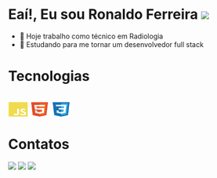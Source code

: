 
<h1 align="left"> Eaí!, Eu sou  Ronaldo Ferreira <img src="https://media.giphy.com/media/hvRJCLFzcasrR4ia7z/giphy.gif" width="30" ></h1>

- 🔭 Hoje trabalho como técnico em Radiologia
- 🌱 Estudando para me tornar um desenvolvedor full stack

<h1 align="left">Tecnologias</h1>
  <div style="display: inline_block"><br>
  <img align="center" alt="RS-Js" height="30" width="40" src="https://raw.githubusercontent.com/devicons/devicon/master/icons/javascript/javascript-plain.svg">
  <img align="center" alt="RS-HTML" height="30" width="40" src="https://raw.githubusercontent.com/devicons/devicon/master/icons/html5/html5-original.svg">
  <img align="center" alt="RS-CSS" height="30" width="40" src="https://raw.githubusercontent.com/devicons/devicon/master/icons/css3/css3-original.svg">
</div>

<h1 align="left"> Contatos</h1>
  
  <div> 
  <a href="https://instagram.com/ronaldo.s.ferreira" target="_blank"><img src="https://img.shields.io/badge/-Instagram-%23E4405F?style=for-the-badge&logo=instagram&logoColor=white" target="_blank"></a>
  <a href = "mailto:ronaldo.s.f.con@gmail.com"><img src="https://img.shields.io/badge/-Gmail-%23333?style=for-the-badge&logo=gmail&logoColor=white" target="_blank"></a>
  <a href="https://www.linkedin.com/in/ronaldosf" target="_blank"><img src="https://img.shields.io/badge/-LinkedIn-%230077B5?style=for-the-badge&logo=linkedin&logoColor=white" target="_blank"></a>
    

</div>
  
